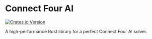 # Connect Four AI

[![Crates.io Version](https://img.shields.io/crates/v/connect-four-ai)](https://crates.io/crates/connect-four-ai)

A high-performance Rust library for a perfect Connect Four AI solver.

